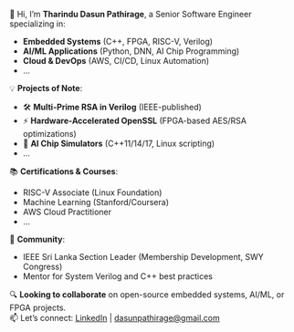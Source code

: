 👋 Hi, I’m **Tharindu Dasun Pathirage**, a Senior Software Engineer specializing in:  
- **Embedded Systems** (C++, FPGA, RISC-V, Verilog)  
- **AI/ML Applications** (Python, DNN, AI Chip Programming)  
- **Cloud & DevOps** (AWS, CI/CD, Linux Automation)
- ...

💡 **Projects of Note**:  
- 🛠️ **Multi-Prime RSA in Verilog** (IEEE-published)  
- ⚡ **Hardware-Accelerated OpenSSL** (FPGA-based AES/RSA optimizations)  
- 🤖 **AI Chip Simulators** (C++11/14/17, Linux scripting)
- ...

📚 **Certifications & Courses**:  
- RISC-V Associate (Linux Foundation)  
- Machine Learning (Stanford/Coursera)  
- AWS Cloud Practitioner
- ...

🌟 **Community**:  
- IEEE Sri Lanka Section Leader (Membership Development, SWY Congress)  
- Mentor for System Verilog and C++ best practices  

🔍 **Looking to collaborate** on open-source embedded systems, AI/ML, or FPGA projects.  
📫 Let’s connect: [LinkedIn](http://www.linkedin.com/in/dasun-pathirage/) | dasunpathirage@gmail.com  
